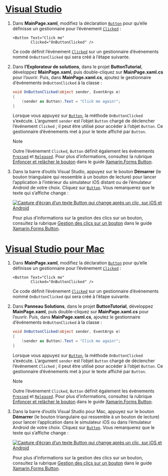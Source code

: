 # <a name="visual-studiotabvswin"></a>[Visual Studio](#tab/vswin)

1. Dans **MainPage.xaml**, modifiez la déclaration [`Button`](xref:Xamarin.Forms.Button) pour qu’elle définisse un gestionnaire pour l’événement [`Clicked`](xref:Xamarin.Forms.Button.Clicked) :

    ```xaml
    <Button Text="Click me"
            Clicked="OnButtonClicked" />
    ```

    Ce code définit l’événement [`Clicked`](xref:Xamarin.Forms.Button.Clicked) sur un gestionnaire d’événements nommé `OnButtonClicked` qui sera créé à l’étape suivante.

1. Dans **l’Explorateur de solutions**, dans le projet **ButtonTutorial**, développez **MainPage.xaml**, puis double-cliquez sur **MainPage.xaml.cs** pour l’ouvrir. Puis, dans **MainPage.xaml.cs**, ajoutez le gestionnaire d’événements `OnButtonClicked` à la classe :

    ```csharp
    void OnButtonClicked(object sender, EventArgs e)
    {
        (sender as Button).Text = "Click me again!";
    }
    ```

    Lorsque vous appuyez sur [`Button`](xref:Xamarin.Forms.Button), la méthode `OnButtonClicked` s’exécute. L’argument `sender` est l’objet `Button` chargé de déclencher l’événement `Clicked` ; il peut être utilisé pour accéder à l’objet `Button`. Ce gestionnaire d’événements met à jour le texte affiché par `Button`.

    > [!NOTE]
    > Outre l’événement `Clicked`, `Button` définit également les événements [`Pressed`](xref:Xamarin.Forms.Button.Pressed) et [`Released`](xref:Xamarin.Forms.Button.Released). Pour plus d’informations, consultez la rubrique [Enfoncer et relâcher le bouton](~/xamarin-forms/user-interface/button.md#pressing-and-releasing-the-button) dans le guide [Xamarin.Forms Button](~/xamarin-forms/user-interface/button.md).

1. Dans la barre d’outils Visual Studio, appuyez sur le bouton **Démarrer** (le bouton triangulaire qui ressemble à un bouton de lecture) pour lancer l’application à l’intérieur du simulateur iOS distant ou de l’émulateur Android de votre choix. Cliquez sur [`Button`](xref:Xamarin.Forms.Button). Vous remarquerez que le texte qui s’affiche change :

    [![Capture d’écran d’un texte Button qui change après un clic, sur iOS et Android](../images/handle-button-click.png "Gérer un clic sur un bouton")](../images/handle-button-click-large.png#lightbox "Gérer un clic sur un bouton")

    Pour plus d’informations sur la gestion des clics sur un bouton, consultez la rubrique [Gestion des clics sur un bouton](~/xamarin-forms/user-interface/button.md#handling-button-clicks) dans le guide [Xamarin.Forms Button](~/xamarin-forms/user-interface/button.md).

# <a name="visual-studio-for-mactabvsmac"></a>[Visual Studio pour Mac](#tab/vsmac)

1. Dans **MainPage.xaml**, modifiez la déclaration [`Button`](xref:Xamarin.Forms.Button) pour qu’elle définisse un gestionnaire pour l’événement [`Clicked`](xref:Xamarin.Forms.Button.Clicked) :

    ```xaml
    <Button Text="Click me"
            Clicked="OnButtonClicked" />
    ```

    Ce code définit l’événement [`Clicked`](xref:Xamarin.Forms.Button.Clicked) sur un gestionnaire d’événements nommé `OnButtonClicked` qui sera créé à l’étape suivante.

1. Dans **Panneau Solutions**, dans le projet **ButtonTutorial**, développez **MainPage.xaml**, puis double-cliquez sur **MainPage.xaml.cs** pour l’ouvrir. Puis, dans **MainPage.xaml.cs**, ajoutez le gestionnaire d’événements `OnButtonClicked` à la classe :

    ```csharp
    void OnButtonClicked(object sender, EventArgs e)
    {
        (sender as Button).Text = "Click me again!";
    }
    ```

    Lorsque vous appuyez sur [`Button`](xref:Xamarin.Forms.Button), la méthode `OnButtonClicked` s’exécute. L’argument `sender` est l’objet `Button` chargé de déclencher l’événement `Clicked` ; il peut être utilisé pour accéder à l’objet `Button`. Ce gestionnaire d’événements met à jour le texte affiché par `Button`.

    > [!NOTE]
    > Outre l’événement `Clicked`, `Button` définit également les événements [`Pressed`](xref:Xamarin.Forms.Button.Pressed) et [`Released`](xref:Xamarin.Forms.Button.Released). Pour plus d’informations, consultez la rubrique [Enfoncer et relâcher le bouton](~/xamarin-forms/user-interface/button.md#pressing-and-releasing-the-button) dans le guide [Xamarin.Forms Button](~/xamarin-forms/user-interface/button.md).

1. Dans la barre d’outils Visual Studio pour Mac, appuyez sur le bouton **Démarrer** (le bouton triangulaire qui ressemble à un bouton de lecture) pour lancer l’application dans le simulateur iOS ou dans l’émulateur Android de votre choix. Cliquez sur [`Button`](xref:Xamarin.Forms.Button). Vous remarquerez que le texte qui s’affiche change :

    [![Capture d’écran d’un texte Button qui change après un clic, sur iOS et Android](../images/handle-button-click.png "Gérer un clic sur un bouton")](../images/handle-button-click-large.png#lightbox "Gérer un clic sur un bouton")

    Pour plus d’informations sur la gestion des clics sur un bouton, consultez la rubrique [Gestion des clics sur un bouton](~/xamarin-forms/user-interface/button.md#handling-button-clicks) dans le guide [Xamarin.Forms Button](~/xamarin-forms/user-interface/button.md).
